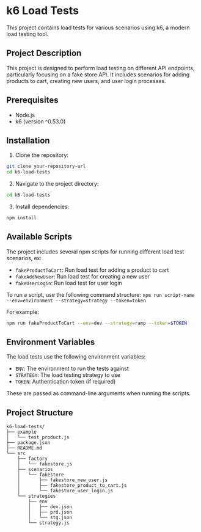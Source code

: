 # k6 Load Tests

This project contains load tests for various scenarios using k6, a modern load testing tool.

## Project Description

This project is designed to perform load testing on different API endpoints, particularly focusing on a fake store API. It includes scenarios for adding products to cart, creating new users, and user login processes.

## Prerequisites

- Node.js
- k6 (version ^0.53.0)

## Installation

1. Clone the repository:
```bash
git clone your-repository-url
cd k6-load-tests

```

2. Navigate to the project directory:
```bash
cd k6-load-tests

```
3. Install dependencies:
```bash
npm install

```

## Available Scripts

The project includes several npm scripts for running different load test scenarios, ex:

- `fakeProductToCart`: Run load test for adding a product to cart
- `fakeAddNewUser`: Run load test for creating a new user
- `fakeUserLogin`: Run load test for user login

To run a script, use the following command structure:
`npm run script-name --env=environment --strategy=strategy --token=token`

For example:


```bash 
npm run fakeProductToCart --env=dev --strategy=ramp --token=$TOKEN
```

## Environment Variables

The load tests use the following environment variables:

- `ENV`: The environment to run the tests against
- `STRATEGY`: The load testing strategy to use
- `TOKEN`: Authentication token (if required)

These are passed as command-line arguments when running the scripts.

## Project Structure
```
k6-load-tests/
├── example
│   └── test_product.js
├── package.json
├── README.md
└── src
    ├── factory
    │   └── fakestore.js
    ├── scenarios
    │   └── fakestore
    │       ├── fakestore_new_user.js
    │       ├── fakestore_product_to_cart.js
    │       └── fakestore_user_login.js
    └── strategies
        ├── env
        │   ├── dev.json
        │   ├── prd.json
        │   └── stg.json
        └── strategy.js
```